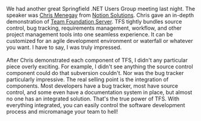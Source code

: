 We had another great Springfield .NET Users Group meeting last night. The speaker was <a href="http://weblogs.asp.net/cmenegay/">Chris Menegay</a> from <a href="http://www.notionsolutions.com/">Notion Solutions</a>. Chris gave an in-depth demonstration of <a href="http://en.wikipedia.org/wiki/Visual_Studio_Team_Foundation_Server">Team Foundation Server</a>.   TFS tightly bundles source control, bug tracking, requirements management, workflow, and other project management tools into one seamless experience.   It can be customized for an agile development environment or waterfall or whatever you want.  I have to say, I was truly impressed.<br />
<br />
After Chris demonstrated each component of TFS, I didn't any particular piece overly exciting.   For example, I didn't see anything the source control component could do that subversion couldn't.  Nor was the bug tracker particularly impressive.  The real selling point is the integration of components.   Most developers have a bug tracker, most have source control, and some even have a documentation system in place, but almost no one has an integrated solution.  That's the true power of TFS.  With everything integrated, you can easily control the software development process and micromanage your team to hell!<br />
